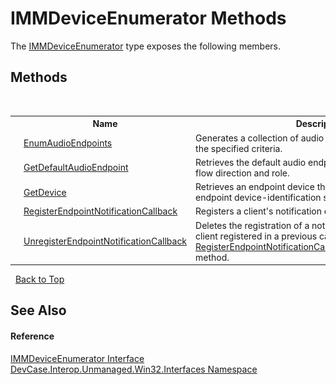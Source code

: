 # IMMDeviceEnumerator Methods
 

The <a href="T_DevCase_Interop_Unmanaged_Win32_Interfaces_IMMDeviceEnumerator">IMMDeviceEnumerator</a> type exposes the following members.


## Methods
&nbsp;<table><tr><th></th><th>Name</th><th>Description</th></tr><tr><td>![Public method](media/pubmethod.gif "Public method")</td><td><a href="M_DevCase_Interop_Unmanaged_Win32_Interfaces_IMMDeviceEnumerator_EnumAudioEndpoints">EnumAudioEndpoints</a></td><td>
Generates a collection of audio endpoint devices that meet the specified criteria.</td></tr><tr><td>![Public method](media/pubmethod.gif "Public method")</td><td><a href="M_DevCase_Interop_Unmanaged_Win32_Interfaces_IMMDeviceEnumerator_GetDefaultAudioEndpoint">GetDefaultAudioEndpoint</a></td><td>
Retrieves the default audio endpoint for the specified data-flow direction and role.</td></tr><tr><td>![Public method](media/pubmethod.gif "Public method")</td><td><a href="M_DevCase_Interop_Unmanaged_Win32_Interfaces_IMMDeviceEnumerator_GetDevice">GetDevice</a></td><td>
Retrieves an endpoint device that is specified by an endpoint device-identification string.</td></tr><tr><td>![Public method](media/pubmethod.gif "Public method")</td><td><a href="M_DevCase_Interop_Unmanaged_Win32_Interfaces_IMMDeviceEnumerator_RegisterEndpointNotificationCallback">RegisterEndpointNotificationCallback</a></td><td>
Registers a client's notification callback interface.</td></tr><tr><td>![Public method](media/pubmethod.gif "Public method")</td><td><a href="M_DevCase_Interop_Unmanaged_Win32_Interfaces_IMMDeviceEnumerator_UnregisterEndpointNotificationCallback">UnregisterEndpointNotificationCallback</a></td><td>
Deletes the registration of a notification interface that the client registered in a previous call to the <a href="M_DevCase_Interop_Unmanaged_Win32_Interfaces_IMMDeviceEnumerator_RegisterEndpointNotificationCallback">RegisterEndpointNotificationCallback(IMMNotificationClient)</a> method.</td></tr></table>&nbsp;
<a href="#immdeviceenumerator-methods">Back to Top</a>

## See Also


#### Reference
<a href="T_DevCase_Interop_Unmanaged_Win32_Interfaces_IMMDeviceEnumerator">IMMDeviceEnumerator Interface</a><br /><a href="N_DevCase_Interop_Unmanaged_Win32_Interfaces">DevCase.Interop.Unmanaged.Win32.Interfaces Namespace</a><br />